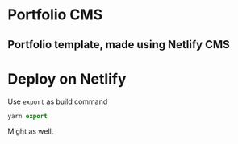 # Portfolio CMS

## Portfolio template, made using Netlify CMS

# Deploy on Netlify

Use `export` as build command

```js
yarn export
```

Might as well.
